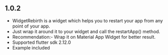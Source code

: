 ## 1.0.2

* WidgetRebirth is a widget which helps you to restart your app from any point of your app.
* Just wrap it around it to your widget and call the restartApp() method.
* Recommendation:- Wrap it on Material App Widget for better result.
* Supported flutter sdk 2.12.0
* Example included
